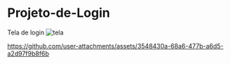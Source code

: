 # Projeto-de-Login

Tela de login
![tela](https://github.com/user-attachments/assets/35d7f4b2-441b-4e2e-8b75-3dc0344dad01)

https://github.com/user-attachments/assets/3548430a-68a6-477b-a6d5-a2d97f9b8f6b


